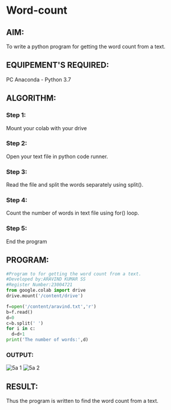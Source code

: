 # Word-count
## AIM:
To write a python program for getting the word count from a text.
## EQUIPEMENT'S REQUIRED: 
PC
Anaconda - Python 3.7
## ALGORITHM:
### Step 1:
Mount your colab with your drive

### Step 2:
Open your text file in python code runner.

### Step 3:
Read the file and split the words separately using split().

### Step 4:
Count the number of words in text file using for() loop.

### Step 5:
End the program
## PROGRAM:
```python
#Program to for getting the word count from a text.
#Developed by:ARAVIND KUMAR SS
#Register Number:23004721
from google.colab import drive
drive.mount('/content/drive')

f=open('/content/aravind.txt','r')
b=f.read()
d=0
c=b.split(' ')
for i in c:
  d=d+1
print('The number of words:',d)
```
### OUTPUT:
![5a 1](https://github.com/aravindkumar23004721/Word-count/assets/148962674/6036765b-2a6a-4696-ac1d-21f0c3957631)
![5a 2](https://github.com/aravindkumar23004721/Word-count/assets/148962674/9280808b-0fc2-45a2-86f6-eac929ee9265)





## RESULT:
Thus the program is written to find the word count from a text.
